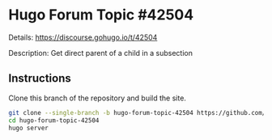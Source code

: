 # Hugo Forum Topic #42504

Details: <https://discourse.gohugo.io/t/42504>

Description: Get direct parent of a child in a subsection

## Instructions

Clone this branch of the repository and build the site.

```bash
git clone --single-branch -b hugo-forum-topic-42504 https://github.com/jmooring/hugo-testing hugo-forum-topic-42504
cd hugo-forum-topic-42504
hugo server
```
